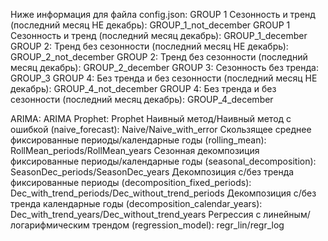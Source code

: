 Ниже информация для файла config.json:
GROUP 1 Cезонность и тренд (последний месяц НЕ декабрь): GROUP_1_not_december
GROUP 1 Cезонность и тренд (последний месяц декабрь): GROUP_1_december
GROUP 2: Тренд без сезонности (последний месяц НЕ декабрь): GROUP_2_not_december
GROUP 2: Тренд без сезонности (последний месяц декабрь): GROUP_2_december
GROUP 3: Сезонность без тренда: GROUP_3
GROUP 4: Без тренда и без сезонности (последний месяц НЕ декабрь): GROUP_4_not_december
GROUP 4: Без тренда и без сезонности (последний месяц декабрь): GROUP_4_december

ARIMA: ARIMA
Prophet: Prophet
Наивный метод/Наивный метод с ошибкой (naive_forecast): Naive/Naive_with_error
Скользящее среднее фиксированные периоды/календарные годы (rolling_mean): RollMean_periods/RollMean_years
Сезонная декомпозиция фиксированные периоды/календарные годы (seasonal_decomposition): SeasonDec_periods/SeasonDec_years
Декомпозиция с/без тренда фиксированные периоды (decomposition_fixed_periods): Dec_with_trend_periods/Dec_without_trend_periods
Декомпозиция с/без тренда календарные годы (decomposition_calendar_years): Dec_with_trend_years/Dec_without_trend_years
Регрессия с линейным/логарифмическим трендом (regression_model): regr_lin/regr_log